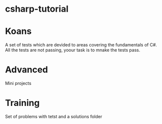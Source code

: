 # csharp-tutorial

# Koans
A set of tests which are devided to areas covering the fundamentals of C#.
All the tests are not passing, yoour task is to mnake the tests pass.

# Advanced
Mini projects

# Training 
Set of problems with tetst and a solutions folder
